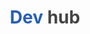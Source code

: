 <h1 align="center">
  <span style="color: #275FB3">Dev</span>
  <span style="color: #444444">hub</span>
</h1>

